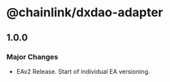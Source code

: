 # @chainlink/dxdao-adapter

## 1.0.0

### Major Changes

- EAv2 Release. Start of individual EA versioning.
